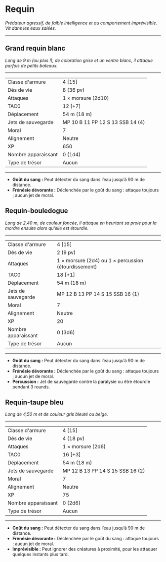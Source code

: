 # Requin


*Prédateur agressif, de faible intelligence et au comportement
imprévisible. Vit dans les eaux salées.*

-----

## Grand requin blanc

*Long de 9 m (ou plus \!), de coloration grise et un ventre blanc, il
attaque parfois de petits bateaux.*

-----

|                     |                                  |
| ------------------- | -------------------------------- |
| Classe d'armure     | 4 \[15\]                         |
| Dés de vie          | 8 (36 pv)                        |
| Attaques            | 1 × morsure (2d10)               |
| TAC0                | 12 \[+7\]                        |
| Déplacement         | 54 m (18 m)                      |
| Jets de sauvegarde  | MP 10 B 11 PP 12 S 13 SSB 14 (4) |
| Moral               | 7                                |
| Alignement          | Neutre                           |
| XP                  | 650                              |
| Nombre apparaissant | 0 (1d4)                          |
| Type de trésor      | Aucun                            |

-----

  - **Goût du sang :** Peut détecter du sang dans l’eau jusqu’à 90 m de
    distance.
  - **Frénésie dévorante :** Déclenchée par le goût du sang : attaque
    toujours ; aucun jet de moral.

## Requin-bouledogue

*Long de 2,40 m, de couleur foncée, il attaque en heurtant sa proie pour
la mordre ensuite alors qu’elle est étourdie.*

-----

|                     |                                                      |
| ------------------- | ---------------------------------------------------- |
| Classe d'armure     | 4 \[15\]                                             |
| Dés de vie          | 2 (9 pv)                                             |
| Attaques            | 1 × morsure (2d4) ou 1 × percussion (étourdissement) |
| TAC0                | 18 \[+1\]                                            |
| Déplacement         | 54 m (18 m)                                          |
| Jets de sauvegarde  | MP 12 B 13 PP 14 S 15 SSB 16 (1)                     |
| Moral               | 7                                                    |
| Alignement          | Neutre                                               |
| XP                  | 20                                                   |
| Nombre apparaissant | 0 (3d6)                                              |
| Type de trésor      | Aucun                                                |

-----

  - **Goût du sang :** Peut détecter du sang dans l’eau jusqu’à 90 m de
    distance.
  - **Frénésie dévorante :** Déclenchée par le goût du sang : attaque
    toujours ; aucun jet de moral.
  - **Percussion :** Jet de sauvegarde contre la paralysie ou être
    étourdie pendant 3 rounds.

## Requin-taupe bleu

*Long de 4,50 m et de couleur gris bleuté ou beige.*

-----

|                     |                                  |
| ------------------- | -------------------------------- |
| Classe d'armure     | 4 \[15\]                         |
| Dés de vie          | 4 (18 pv)                        |
| Attaques            | 1 × morsure (2d6)                |
| TAC0                | 16 \[+3\]                        |
| Déplacement         | 54 m (18 m)                      |
| Jets de sauvegarde  | MP 12 B 13 PP 14 S 15 SSB 16 (2) |
| Moral               | 7                                |
| Alignement          | Neutre                           |
| XP                  | 75                               |
| Nombre apparaissant | 0 (2d6)                          |
| Type de trésor      | Aucun                            |

-----

  - **Goût du sang :** Peut détecter du sang dans l’eau jusqu’à 90 m de
    distance.
  - **Frénésie dévorante :** Déclenchée par le goût du sang : attaque
    toujours ; aucun jet de moral.
  - **Imprévisible :** Peut ignorer des créatures à proximité, pour les
    attaquer quelques instants plus tard.